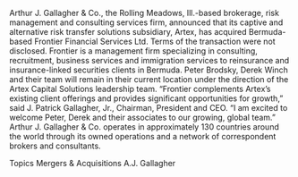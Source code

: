 Arthur J. Gallagher & Co., the Rolling Meadows, Ill.-based brokerage, risk management and consulting services firm, announced that its captive and alternative risk transfer solutions subsidiary, Artex, has acquired Bermuda-based Frontier Financial Services Ltd. Terms of the transaction were not disclosed.
Frontier is a management firm specializing in consulting, recruitment, business services and immigration services to reinsurance and insurance-linked securities clients in Bermuda. Peter Brodsky, Derek Winch and their team will remain in their current location under the direction of the Artex Capital Solutions leadership team.
“Frontier complements Artex’s existing client offerings and provides significant opportunities for growth,” said J. Patrick Gallagher, Jr., Chairman, President and CEO. “I am excited to welcome Peter, Derek and their associates to our growing, global team.”
Arthur J. Gallagher & Co. operates in approximately 130 countries around the world through its owned operations and a network of correspondent brokers and consultants.

Topics
Mergers & Acquisitions
A.J. Gallagher
